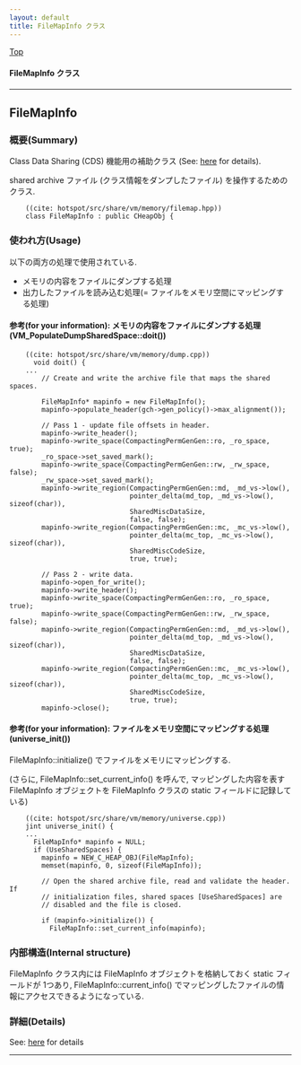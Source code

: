 ```yaml
---
layout: default
title: FileMapInfo クラス 
---
```

[Top](../index.html)

#### FileMapInfo クラス 



---
## <a name="no6pXrwfIa" id="no6pXrwfIa">FileMapInfo</a>

### 概要(Summary)
Class Data Sharing (CDS) 機能用の補助クラス (See: [here](no2114Sn1.html) for details).

shared archive ファイル (クラス情報をダンプしたファイル) を操作するためのクラス.


```
    ((cite: hotspot/src/share/vm/memory/filemap.hpp))
    class FileMapInfo : public CHeapObj {
```

### 使われ方(Usage)
以下の両方の処理で使用されている.

* メモリの内容をファイルにダンプする処理
* 出力したファイルを読み込む処理(= ファイルをメモリ空間にマッピングする処理)

#### 参考(for your information): メモリの内容をファイルにダンプする処理 (VM_PopulateDumpSharedSpace::doit())

```
    ((cite: hotspot/src/share/vm/memory/dump.cpp))
      void doit() {
    ...
        // Create and write the archive file that maps the shared spaces.
    
        FileMapInfo* mapinfo = new FileMapInfo();
        mapinfo->populate_header(gch->gen_policy()->max_alignment());
    
        // Pass 1 - update file offsets in header.
        mapinfo->write_header();
        mapinfo->write_space(CompactingPermGenGen::ro, _ro_space, true);
        _ro_space->set_saved_mark();
        mapinfo->write_space(CompactingPermGenGen::rw, _rw_space, false);
        _rw_space->set_saved_mark();
        mapinfo->write_region(CompactingPermGenGen::md, _md_vs->low(),
                              pointer_delta(md_top, _md_vs->low(), sizeof(char)),
                              SharedMiscDataSize,
                              false, false);
        mapinfo->write_region(CompactingPermGenGen::mc, _mc_vs->low(),
                              pointer_delta(mc_top, _mc_vs->low(), sizeof(char)),
                              SharedMiscCodeSize,
                              true, true);
    
        // Pass 2 - write data.
        mapinfo->open_for_write();
        mapinfo->write_header();
        mapinfo->write_space(CompactingPermGenGen::ro, _ro_space, true);
        mapinfo->write_space(CompactingPermGenGen::rw, _rw_space, false);
        mapinfo->write_region(CompactingPermGenGen::md, _md_vs->low(),
                              pointer_delta(md_top, _md_vs->low(), sizeof(char)),
                              SharedMiscDataSize,
                              false, false);
        mapinfo->write_region(CompactingPermGenGen::mc, _mc_vs->low(),
                              pointer_delta(mc_top, _mc_vs->low(), sizeof(char)),
                              SharedMiscCodeSize,
                              true, true);
        mapinfo->close();
```

#### 参考(for your information): ファイルをメモリ空間にマッピングする処理 (universe_init())
FileMapInfo::initialize() でファイルをメモリにマッピングする.

(さらに, FileMapInfo::set_current_info() を呼んで, 
 マッピングした内容を表す FileMapInfo オブジェクトを
 FileMapInfo クラスの static フィールドに記録している)

```
    ((cite: hotspot/src/share/vm/memory/universe.cpp))
    jint universe_init() {
    ...
      FileMapInfo* mapinfo = NULL;
      if (UseSharedSpaces) {
        mapinfo = NEW_C_HEAP_OBJ(FileMapInfo);
        memset(mapinfo, 0, sizeof(FileMapInfo));
    
        // Open the shared archive file, read and validate the header. If
        // initialization files, shared spaces [UseSharedSpaces] are
        // disabled and the file is closed.
    
        if (mapinfo->initialize()) {
          FileMapInfo::set_current_info(mapinfo);
```

### 内部構造(Internal structure)
FileMapInfo クラス内には FileMapInfo オブジェクトを格納しておく static フィールドが 1つあり,
FileMapInfo::current_info() でマッピングしたファイルの情報にアクセスできるようになっている.




### 詳細(Details)
See: [here](../doxygen/classFileMapInfo.html) for details

---
